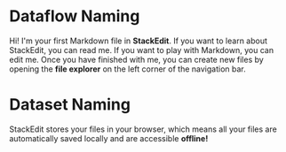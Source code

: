 # Dataflow Naming

Hi! I'm your first Markdown file in **StackEdit**. If you want to learn about StackEdit, you can read me. If you want to play with Markdown, you can edit me. Once you have finished with me, you can create new files by opening the **file explorer** on the left corner of the navigation bar.


# Dataset Naming

StackEdit stores your files in your browser, which means all your files are automatically saved locally and are accessible **offline!**
<!--stackedit_data:
eyJoaXN0b3J5IjpbMTk2Mjk3ODkzOSwtNDY3NTQ3MDE0XX0=
-->
